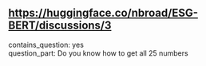 ## https://huggingface.co/nbroad/ESG-BERT/discussions/3

contains_question: yes  
question_part: Do you know how to get all 25 numbers